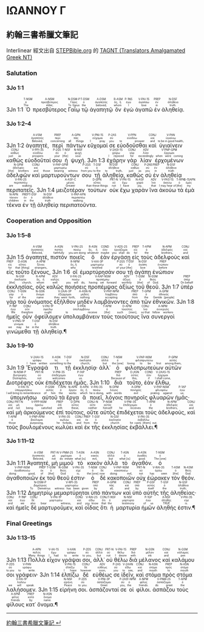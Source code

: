 # ΙΩΑΝΝΟΥ Γ

## 約翰三書希臘文筆記
Interlinear 經文出自 [STEPBible.org](https://www.STEPBible.or) 的 [TAGNT (Translators Amalgamated Greek NT)](https://github.com/STEPBible/STEPBible-Data)


### Salutation

#### 3Jo 1:1
<rt>3Jn 1:1</rt> <RUBY><ruby><ruby>Ὁ<rt>The</rt></ruby><rt>ὁ</rt></ruby><rt>T-NSM</rt></RUBY> <RUBY><ruby><ruby>πρεσβύτερος<rt>elder,</rt></ruby><rt>πρεσβύτερος</rt></ruby><rt>A-NSM</rt></RUBY> <RUBY><ruby><ruby>Γαΐῳ<rt>To Gaius</rt></ruby><rt>Γάϊος</rt></ruby><rt>N-DSM-P</rt></RUBY> <RUBY><ruby><ruby>τῷ<rt>the</rt></ruby><rt>ὁ</rt></ruby><rt>T-DSM</rt></RUBY> <RUBY><ruby><ruby>ἀγαπητῷ<rt>beloved,</rt></ruby><rt>ἀγαπητός</rt></ruby><rt>A-DSM</rt></RUBY> <RUBY><ruby><ruby>ὃν<rt>whom</rt></ruby><rt>ὅς, ἥ</rt></ruby><rt>R-ASM</rt></RUBY> <RUBY><ruby><ruby>ἐγὼ<rt>I</rt></ruby><rt>ἐγώ</rt></ruby><rt>P-1NS</rt></RUBY> <RUBY><ruby><ruby>ἀγαπῶ<rt>love</rt></ruby><rt>ἀγαπάω</rt></ruby><rt>V-PAI-1S</rt></RUBY> <RUBY><ruby><ruby>ἐν<rt>in</rt></ruby><rt>ἐν</rt></ruby><rt>PREP</rt></RUBY> <RUBY><ruby><ruby>ἀληθείᾳ.<rt>truth.</rt></ruby><rt>ἀλήθεια</rt></ruby><rt>N-DSF</rt></RUBY> 


#### 3Jo 1:2–4
<rt>3Jn 1:2</rt> <RUBY><ruby><ruby>ἀγαπητέ,<rt>Beloved,</rt></ruby><rt>ἀγαπητός</rt></ruby><rt>A-VSM</rt></RUBY> <RUBY><ruby><ruby>περὶ<rt>concerning</rt></ruby><rt>περί</rt></ruby><rt>PREP</rt></RUBY> <RUBY><ruby><ruby>πάντων<rt>all things</rt></ruby><rt>πᾶς</rt></ruby><rt>A-GPN</rt></RUBY> <RUBY><ruby><ruby>εὔχομαί<rt>I pray</rt></ruby><rt>εὔχομαι</rt></ruby><rt>V-PNI-1S</rt></RUBY> <RUBY><ruby><ruby>σε<rt>you</rt></ruby><rt>σύ</rt></ruby><rt>P-2AS</rt></RUBY> <RUBY><ruby><ruby>εὐοδοῦσθαι<rt>to prosper</rt></ruby><rt>εὐοδόω</rt></ruby><rt>V-PPN</rt></RUBY> <RUBY><ruby><ruby>καὶ<rt>and</rt></ruby><rt>καί</rt></ruby><rt>CONJ</rt></RUBY> <RUBY><ruby><ruby>ὑγιαίνειν<rt>to be in good health,</rt></ruby><rt>ὑγιαίνω</rt></ruby><rt>V-PAN</rt></RUBY> <RUBY><ruby><ruby>καθὼς<rt>just as</rt></ruby><rt>καθώς</rt></ruby><rt>CONJ</rt></RUBY> <RUBY><ruby><ruby>εὐοδοῦταί<rt>prospers</rt></ruby><rt>εὐοδόω</rt></ruby><rt>V-PPI-3S</rt></RUBY> <RUBY><ruby><ruby>σου<rt>your</rt></ruby><rt>σύ</rt></ruby><rt>P-2GS</rt></RUBY> <RUBY><ruby><ruby>ἡ<rt>[the]</rt></ruby><rt>ὁ</rt></ruby><rt>T-NSF</rt></RUBY> <RUBY><ruby><ruby>ψυχή.<rt>soul.</rt></ruby><rt>ψυχή</rt></ruby><rt>N-NSF</rt></RUBY> <rt>3Jn 1:3</rt> <RUBY><ruby><ruby>ἐχάρην<rt>I rejoiced</rt></ruby><rt>χαίρω</rt></ruby><rt>V-2AOI-1S</rt></RUBY> <RUBY><ruby><ruby>γὰρ<rt>for</rt></ruby><rt>γάρ</rt></ruby><rt>CONJ</rt></RUBY> <RUBY><ruby><ruby>λίαν<rt>exceedingly</rt></ruby><rt>λίαν</rt></ruby><rt>ADV</rt></RUBY> <RUBY><ruby><ruby>ἐρχομένων<rt>when were coming</rt></ruby><rt>ἔρχομαι</rt></ruby><rt>V-PNP-GPM</rt></RUBY> <RUBY><ruby><ruby>ἀδελφῶν<rt>[the] brothers</rt></ruby><rt>ἀδελφός</rt></ruby><rt>N-GPM</rt></RUBY> <RUBY><ruby><ruby>καὶ<rt>and</rt></ruby><rt>καί</rt></ruby><rt>CONJ</rt></RUBY> <RUBY><ruby><ruby>μαρτυρούντων<rt>those bearing witness</rt></ruby><rt>μαρτυρέω</rt></ruby><rt>V-PAP-GPM</rt></RUBY> <RUBY><ruby><ruby>σου<rt>from you</rt></ruby><rt>σύ</rt></ruby><rt>P-2GS</rt></RUBY> <RUBY><ruby><ruby>τῇ<rt>to the</rt></ruby><rt>ὁ</rt></ruby><rt>T-DSF</rt></RUBY> <RUBY><ruby><ruby>ἀληθείᾳ,<rt>to truth,</rt></ruby><rt>ἀλήθεια</rt></ruby><rt>N-DSF</rt></RUBY> <RUBY><ruby><ruby>καθὼς<rt>just as</rt></ruby><rt>καθώς</rt></ruby><rt>CONJ</rt></RUBY> <RUBY><ruby><ruby>σὺ<rt>you</rt></ruby><rt>σύ</rt></ruby><rt>P-2NS</rt></RUBY> <RUBY><ruby><ruby>ἐν<rt>in</rt></ruby><rt>ἐν</rt></ruby><rt>PREP</rt></RUBY> <RUBY><ruby><ruby>ἀληθείᾳ<rt>truth</rt></ruby><rt>ἀλήθεια</rt></ruby><rt>N-DSF</rt></RUBY> <RUBY><ruby><ruby>περιπατεῖς.<rt>are walking.</rt></ruby><rt>περιπατέω</rt></ruby><rt>V-PAI-2S</rt></RUBY> <rt>3Jn 1:4</rt> <RUBY><ruby><ruby>μειζοτέραν<rt>Greater</rt></ruby><rt>μέγας</rt></ruby><rt>A-ASF-C</rt></RUBY> <RUBY><ruby><ruby>τούτων<rt>than these things</rt></ruby><rt>οὗτος</rt></ruby><rt>D-GPN</rt></RUBY> <RUBY><ruby><ruby>οὐκ<rt>not</rt></ruby><rt>οὐ</rt></ruby><rt>PRT-N</rt></RUBY> <RUBY><ruby><ruby>ἔχω<rt>I have</rt></ruby><rt>ἔχω</rt></ruby><rt>V-PAI-1S</rt></RUBY> <RUBY><ruby><ruby>χαρὰν<rt>joy,</rt></ruby><rt>χαρά</rt></ruby><rt>N-ASF</rt></RUBY> <RUBY><ruby><ruby>ἵνα<rt>that</rt></ruby><rt>ἵνα</rt></ruby><rt>ADV</rt></RUBY> <RUBY><ruby><ruby>ἀκούω<rt>I may hear of</rt></ruby><rt>ἀκούω</rt></ruby><rt>V-PAS-1S</rt></RUBY> <RUBY><ruby><ruby>τὰ<rt>[the]</rt></ruby><rt>ὁ</rt></ruby><rt>T-APN</rt></RUBY> <RUBY><ruby><ruby>ἐμὰ<rt>my</rt></ruby><rt>ἐμός</rt></ruby><rt>S-1SAPN</rt></RUBY> <RUBY><ruby><ruby>τέκνα<rt>children</rt></ruby><rt>τέκνον</rt></ruby><rt>N-APN</rt></RUBY> <RUBY><ruby><ruby>ἐν<rt>in</rt></ruby><rt>ἐν</rt></ruby><rt>PREP</rt></RUBY> <RUBY><ruby><ruby>τῇ<rt>the</rt></ruby><rt>ὁ</rt></ruby><rt>T-DSF</rt></RUBY> <RUBY><ruby><ruby>ἀληθείᾳ<rt>truth</rt></ruby><rt>ἀλήθεια</rt></ruby><rt>N-DSF</rt></RUBY> <RUBY><ruby><ruby>περιπατοῦντα.<rt>walking.</rt></ruby><rt>περιπατέω</rt></ruby><rt>V-PAP-APN</rt></RUBY> 

<div style="page-break-after: always;"></div>


### Cooperation and Opposition

#### 3Jo 1:5–8
<rt>3Jn 1:5</rt> <RUBY><ruby><ruby>ἀγαπητέ,<rt>Beloved,</rt></ruby><rt>ἀγαπητός</rt></ruby><rt>A-VSM</rt></RUBY> <RUBY><ruby><ruby>πιστὸν<rt>faithfully</rt></ruby><rt>πιστός</rt></ruby><rt>A-ASN</rt></RUBY> <RUBY><ruby><ruby>ποιεῖς<rt>you are doing</rt></ruby><rt>ποιέω</rt></ruby><rt>V-PAI-2S</rt></RUBY> <RUBY><ruby><ruby>ὃ<rt>whatever</rt></ruby><rt>ὅς, ἥ</rt></ruby><rt>R-ASN</rt></RUBY> <RUBY><ruby><ruby>ἐὰν<rt>maybe</rt></ruby><rt>ἐάν</rt></ruby><rt>COND</rt></RUBY> <RUBY><ruby><ruby>ἐργάσῃ<rt>you shall do</rt></ruby><rt>ἐργάζομαι</rt></ruby><rt>V-ADS-2S</rt></RUBY> <RUBY><ruby><ruby>εἰς<rt>for</rt></ruby><rt>εἰς</rt></ruby><rt>PREP</rt></RUBY> <RUBY><ruby><ruby>τοὺς<rt>the</rt></ruby><rt>ὁ</rt></ruby><rt>T-APM</rt></RUBY> <RUBY><ruby><ruby>ἀδελφοὺς<rt>brothers,</rt></ruby><rt>ἀδελφός</rt></ruby><rt>N-APM</rt></RUBY> <RUBY><ruby><ruby>καὶ<rt>and</rt></ruby><rt>καί</rt></ruby><rt>CONJ</rt></RUBY> <RUBY><ruby><ruby>εἰς<rt>for</rt></ruby><rt>εἰς</rt></ruby><rt>PREP</rt></RUBY> <RUBY><ruby><ruby>τοῦτο<rt>that [thing]</rt></ruby><rt>οὗτος</rt></ruby><rt>D-ASN</rt></RUBY> <RUBY><ruby><ruby>ξένους,<rt>strangers,</rt></ruby><rt>ξένος</rt></ruby><rt>A-APM</rt></RUBY> <rt>3Jn 1:6</rt> <RUBY><ruby><ruby>οἳ<rt>who</rt></ruby><rt>ὅς, ἥ</rt></ruby><rt>R-NPM</rt></RUBY> <RUBY><ruby><ruby>ἐμαρτύρησάν<rt>testified</rt></ruby><rt>μαρτυρέω</rt></ruby><rt>V-AAI-3P</rt></RUBY> <RUBY><ruby><ruby>σου<rt>of your</rt></ruby><rt>σύ</rt></ruby><rt>P-2GS</rt></RUBY> <RUBY><ruby><ruby>τῇ<rt>[the]</rt></ruby><rt>ὁ</rt></ruby><rt>T-DSF</rt></RUBY> <RUBY><ruby><ruby>ἀγάπῃ<rt>love</rt></ruby><rt>ἀγάπη</rt></ruby><rt>N-DSF</rt></RUBY> <RUBY><ruby><ruby>ἐνώπιον<rt>before</rt></ruby><rt>ἐνώπιον</rt></ruby><rt>PREP</rt></RUBY> <RUBY><ruby><ruby>ἐκκλησίας,<rt>[the] church,</rt></ruby><rt>ἐκκλησία</rt></ruby><rt>N-GSF</rt></RUBY> <RUBY><ruby><ruby>οὓς<rt>whom</rt></ruby><rt>ὅς, ἥ</rt></ruby><rt>R-APM</rt></RUBY> <RUBY><ruby><ruby>καλῶς<rt>well</rt></ruby><rt>καλῶς</rt></ruby><rt>ADV</rt></RUBY> <RUBY><ruby><ruby>ποιήσεις<rt>you will do,</rt></ruby><rt>ποιέω</rt></ruby><rt>V-FAI-2S</rt></RUBY> <RUBY><ruby><ruby>προπέμψας<rt>having set forward</rt></ruby><rt>προπέμπω</rt></ruby><rt>V-AAP-NSM</rt></RUBY> <RUBY><ruby><ruby>ἀξίως<rt>worthily</rt></ruby><rt>ἀξίως</rt></ruby><rt>ADV</rt></RUBY> <RUBY><ruby><ruby>τοῦ<rt>[the]</rt></ruby><rt>ὁ</rt></ruby><rt>T-GSM</rt></RUBY> <RUBY><ruby><ruby>θεοῦ.<rt>of God.</rt></ruby><rt>θεός</rt></ruby><rt>N-GSM</rt></RUBY> <rt>3Jn 1:7</rt> <RUBY><ruby><ruby>ὑπὲρ<rt>On behalf</rt></ruby><rt>ὑπέρ</rt></ruby><rt>PREP</rt></RUBY> <RUBY><ruby><ruby>γὰρ<rt>for</rt></ruby><rt>γάρ</rt></ruby><rt>CONJ</rt></RUBY> <RUBY><ruby><ruby>τοῦ<rt>of the</rt></ruby><rt>ὁ</rt></ruby><rt>T-GSN</rt></RUBY> <RUBY><ruby><ruby>ὀνόματος<rt>name</rt></ruby><rt>ὄνομα</rt></ruby><rt>N-GSN</rt></RUBY> <RUBY><ruby><ruby>ἐξῆλθον<rt>they went forth,</rt></ruby><rt>ἐξέρχομαι</rt></ruby><rt>V-2AAI-3P</rt></RUBY> <RUBY><ruby><ruby>μηδὲν<rt>nothing</rt></ruby><rt>μηδείς</rt></ruby><rt>A-ASN-N</rt></RUBY> <RUBY><ruby><ruby>λαμβάνοντες<rt>accepting</rt></ruby><rt>λαμβάνω</rt></ruby><rt>V-PAP-NPM</rt></RUBY> <RUBY><ruby><ruby>ἀπὸ<rt>from</rt></ruby><rt>ἀπό</rt></ruby><rt>PREP</rt></RUBY> <RUBY><ruby><ruby>τῶν<rt>the</rt></ruby><rt>ὁ</rt></ruby><rt>T-GPM</rt></RUBY> <RUBY><ruby><ruby>ἐθνικῶν.<rt>Gentile [people]</rt></ruby><rt>ἐθνικός</rt></ruby><rt>A-GPM</rt></RUBY> <rt>3Jn 1:8</rt> <RUBY><ruby><ruby>ἡμεῖς<rt>We</rt></ruby><rt>ἐγώ</rt></ruby><rt>P-1NP</rt></RUBY> <RUBY><ruby><ruby>οὖν<rt>therefore</rt></ruby><rt>οὖν</rt></ruby><rt>CONJ</rt></RUBY> <RUBY><ruby><ruby>ὀφείλομεν<rt>ought</rt></ruby><rt>ὀφείλω</rt></ruby><rt>V-PAI-1P</rt></RUBY> <RUBY><ruby><ruby>ὑπολαμβάνειν<rt>to receive</rt></ruby><rt>ὑπολαμβάνω</rt></ruby><rt>V-PAN</rt></RUBY> <RUBY><ruby><ruby>τοὺς<rt>[the]</rt></ruby><rt>ὁ</rt></ruby><rt>T-APM</rt></RUBY> <RUBY><ruby><ruby>τοιούτους<rt>such [men],</rt></ruby><rt>τοιοῦτος</rt></ruby><rt>D-APM</rt></RUBY> <RUBY><ruby><ruby>ἵνα<rt>so that</rt></ruby><rt>ἵνα</rt></ruby><rt>CONJ</rt></RUBY> <RUBY><ruby><ruby>συνεργοὶ<rt>fellow workers</rt></ruby><rt>συνεργός</rt></ruby><rt>A-NPM</rt></RUBY> <RUBY><ruby><ruby>γινώμεθα<rt>we may be</rt></ruby><rt>γίνομαι</rt></ruby><rt>V-PNS-1P</rt></RUBY> <RUBY><ruby><ruby>τῇ<rt>in the</rt></ruby><rt>ὁ</rt></ruby><rt>T-DSF</rt></RUBY> <RUBY><ruby><ruby>ἀληθείᾳ.¶<rt>truth.</rt></ruby><rt>ἀλήθεια</rt></ruby><rt>N-DSF</rt></RUBY> 



#### 3Jo 1:9–10
<rt>3Jn 1:9</rt> <RUBY><ruby><ruby>Ἔγραψά<rt>I have written</rt></ruby><rt>γράφω</rt></ruby><rt>V-2AAI-1S</rt></RUBY> <RUBY><ruby><ruby>τι<rt>something</rt></ruby><rt>τις</rt></ruby><rt>X-ASN</rt></RUBY> <RUBY><ruby><ruby>τῇ<rt>to the</rt></ruby><rt>ὁ</rt></ruby><rt>T-DSF</rt></RUBY> <RUBY><ruby><ruby>ἐκκλησίᾳ·<rt>church;</rt></ruby><rt>ἐκκλησία</rt></ruby><rt>N-DSF</rt></RUBY> <RUBY><ruby><ruby>ἀλλ᾽<rt>but</rt></ruby><rt>ἀλλά</rt></ruby><rt>CONJ</rt></RUBY> <RUBY><ruby><ruby>ὁ<rt>the [one]</rt></ruby><rt>ὁ</rt></ruby><rt>T-NSM</rt></RUBY> <RUBY><ruby><ruby>φιλοπρωτεύων<rt>loving to be first</rt></ruby><rt>φιλοπρωτεύω</rt></ruby><rt>V-PAP-NSM</rt></RUBY> <RUBY><ruby><ruby>αὐτῶν<rt>among them,</rt></ruby><rt>αὐτός</rt></ruby><rt>P-GPM</rt></RUBY> <RUBY><ruby><ruby>Διοτρέφης<rt>Diotrephes,</rt></ruby><rt>Διοτρεφής</rt></ruby><rt>N-NSM-P</rt></RUBY> <RUBY><ruby><ruby>οὐκ<rt>not</rt></ruby><rt>οὐ</rt></ruby><rt>PRT-N</rt></RUBY> <RUBY><ruby><ruby>ἐπιδέχεται<rt>welcomes</rt></ruby><rt>ἐπιδέχομαι</rt></ruby><rt>V-PNI-3S</rt></RUBY> <RUBY><ruby><ruby>ἡμᾶς.<rt>us.</rt></ruby><rt>ἐγώ</rt></ruby><rt>P-1AP</rt></RUBY> <rt>3Jn 1:10</rt> <RUBY><ruby><ruby>διὰ<rt>Because of</rt></ruby><rt>διά</rt></ruby><rt>PREP</rt></RUBY> <RUBY><ruby><ruby>τοῦτο,<rt>this,</rt></ruby><rt>οὗτος</rt></ruby><rt>D-ASN</rt></RUBY> <RUBY><ruby><ruby>ἐὰν<rt>if</rt></ruby><rt>ἐάν</rt></ruby><rt>COND</rt></RUBY> <RUBY><ruby><ruby>ἔλθω,<rt>I shall come,</rt></ruby><rt>ἔρχομαι</rt></ruby><rt>V-2AAS-1S</rt></RUBY> <RUBY><ruby><ruby>ὑπομνήσω<rt>I will bring to remembrance</rt></ruby><rt>ὑπομιμνήσκω</rt></ruby><rt>V-FAI-1S</rt></RUBY> <RUBY><ruby><ruby>αὐτοῦ<rt>of him</rt></ruby><rt>αὐτός</rt></ruby><rt>P-GSM</rt></RUBY> <RUBY><ruby><ruby>τὰ<rt>the</rt></ruby><rt>ὁ</rt></ruby><rt>T-APN</rt></RUBY> <RUBY><ruby><ruby>ἔργα<rt>works</rt></ruby><rt>ἔργον</rt></ruby><rt>N-APN</rt></RUBY> <RUBY><ruby><ruby>ἃ<rt>which</rt></ruby><rt>ὅς, ἥ</rt></ruby><rt>R-APN</rt></RUBY> <RUBY><ruby><ruby>ποιεῖ,<rt>he is doing,</rt></ruby><rt>ποιέω</rt></ruby><rt>V-PAI-3S</rt></RUBY> <RUBY><ruby><ruby>λόγοις<rt>with words</rt></ruby><rt>λόγος</rt></ruby><rt>N-DPM</rt></RUBY> <RUBY><ruby><ruby>πονηροῖς<rt>evil</rt></ruby><rt>πονηρός</rt></ruby><rt>A-DPM</rt></RUBY> <RUBY><ruby><ruby>φλυαρῶν<rt>prating against</rt></ruby><rt>φλυαρέω</rt></ruby><rt>V-PAP-NSM</rt></RUBY> <RUBY><ruby><ruby>ἡμᾶς·<rt>us;</rt></ruby><rt>ἐγώ</rt></ruby><rt>P-1AP</rt></RUBY> <RUBY><ruby><ruby>καὶ<rt>and</rt></ruby><rt>καί</rt></ruby><rt>CONJ</rt></RUBY> <RUBY><ruby><ruby>μὴ<rt>not</rt></ruby><rt>μή</rt></ruby><rt>PRT-N</rt></RUBY> <RUBY><ruby><ruby>ἀρκούμενος<rt>being satisfied</rt></ruby><rt>ἀρκέω</rt></ruby><rt>V-PPP-NSM</rt></RUBY> <RUBY><ruby><ruby>ἐπὶ<rt>with</rt></ruby><rt>ἐπί</rt></ruby><rt>PREP</rt></RUBY> <RUBY><ruby><ruby>τούτοις,<rt>these,</rt></ruby><rt>οὗτος</rt></ruby><rt>D-DPN</rt></RUBY> <RUBY><ruby><ruby>οὔτε<rt>neither</rt></ruby><rt>οὔτε</rt></ruby><rt>CONJ-N</rt></RUBY> <RUBY><ruby><ruby>αὐτὸς<rt>himself</rt></ruby><rt>αὐτός</rt></ruby><rt>P-NSM</rt></RUBY> <RUBY><ruby><ruby>ἐπιδέχεται<rt>he receives</rt></ruby><rt>ἐπιδέχομαι</rt></ruby><rt>V-PNI-3S</rt></RUBY> <RUBY><ruby><ruby>τοὺς<rt>the</rt></ruby><rt>ὁ</rt></ruby><rt>T-APM</rt></RUBY> <RUBY><ruby><ruby>ἀδελφούς,<rt>brothers,</rt></ruby><rt>ἀδελφός</rt></ruby><rt>N-APM</rt></RUBY> <RUBY><ruby><ruby>καὶ<rt>and</rt></ruby><rt>καί</rt></ruby><rt>CONJ</rt></RUBY> <RUBY><ruby><ruby>τοὺς<rt>those</rt></ruby><rt>ὁ</rt></ruby><rt>T-APM</rt></RUBY> <RUBY><ruby><ruby>βουλομένους<rt>purposing,</rt></ruby><rt>βούλομαι</rt></ruby><rt>V-PNP-APM</rt></RUBY> <RUBY><ruby><ruby>κωλύει<rt>he forbids,</rt></ruby><rt>κωλύω</rt></ruby><rt>V-PAI-3S</rt></RUBY> <RUBY><ruby><ruby>καὶ<rt>and</rt></ruby><rt>καί</rt></ruby><rt>CONJ</rt></RUBY> <RUBY><ruby><ruby>ἐκ<rt>from</rt></ruby><rt>ἐκ</rt></ruby><rt>PREP</rt></RUBY> <RUBY><ruby><ruby>τῆς<rt>the</rt></ruby><rt>ὁ</rt></ruby><rt>T-GSF</rt></RUBY> <RUBY><ruby><ruby>ἐκκλησίας<rt>church</rt></ruby><rt>ἐκκλησία</rt></ruby><rt>N-GSF</rt></RUBY> <RUBY><ruby><ruby>ἐκβάλλει.¶<rt>he casts [them] out.</rt></ruby><rt>ἐκβάλλω</rt></ruby><rt>V-PAI-3S</rt></RUBY> 



#### 3Jo 1:11–12
<rt>3Jn 1:11</rt> <RUBY><ruby><ruby>Ἀγαπητέ,<rt>Beloved,</rt></ruby><rt>ἀγαπητός</rt></ruby><rt>A-VSM</rt></RUBY> <RUBY><ruby><ruby>μὴ<rt>not</rt></ruby><rt>μή</rt></ruby><rt>PRT-N</rt></RUBY> <RUBY><ruby><ruby>μιμοῦ<rt>do imitate</rt></ruby><rt>μιμέομαι</rt></ruby><rt>V-PNM-2S</rt></RUBY> <RUBY><ruby><ruby>τὸ<rt>what [is]</rt></ruby><rt>ὁ</rt></ruby><rt>T-ASN</rt></RUBY> <RUBY><ruby><ruby>κακὸν<rt>evil,</rt></ruby><rt>κακός</rt></ruby><rt>A-ASN</rt></RUBY> <RUBY><ruby><ruby>ἀλλὰ<rt>but</rt></ruby><rt>ἀλλά</rt></ruby><rt>CONJ</rt></RUBY> <RUBY><ruby><ruby>τὸ<rt>what [is]</rt></ruby><rt>ὁ</rt></ruby><rt>T-ASN</rt></RUBY> <RUBY><ruby><ruby>ἀγαθόν.<rt>good.</rt></ruby><rt>ἀγαθός</rt></ruby><rt>A-ASN</rt></RUBY> <RUBY><ruby><ruby>ὁ<rt>The [one]</rt></ruby><rt>ὁ</rt></ruby><rt>T-NSM</rt></RUBY> <RUBY><ruby><ruby>ἀγαθοποιῶν<rt>doing good,</rt></ruby><rt>ἀγαθοποιέω</rt></ruby><rt>V-PAP-NSM</rt></RUBY> <RUBY><ruby><ruby>ἐκ<rt>of</rt></ruby><rt>ἐκ</rt></ruby><rt>PREP</rt></RUBY> <RUBY><ruby><ruby>τοῦ<rt>[the]</rt></ruby><rt>ὁ</rt></ruby><rt>T-GSM</rt></RUBY> <RUBY><ruby><ruby>θεοῦ<rt>God</rt></ruby><rt>θεός</rt></ruby><rt>N-GSM</rt></RUBY> <RUBY><ruby><ruby>ἐστιν·<rt>is;</rt></ruby><rt>εἰμί</rt></ruby><rt>V-PAI-3S</rt></RUBY> <RUBY><ruby><ruby>ὁ<rt>the [one]</rt></ruby><rt>ὁ</rt></ruby><rt>T-NSM</rt></RUBY> <RUBY><ruby><ruby>δὲ<rt>now</rt></ruby><rt>δέ</rt></ruby><rt>CONJ</rt></RUBY> <RUBY><ruby><ruby>κακοποιῶν<rt>doing evil,</rt></ruby><rt>κακοποιέω</rt></ruby><rt>V-PAP-NSM</rt></RUBY> <RUBY><ruby><ruby>οὐχ<rt>not</rt></ruby><rt>οὐ</rt></ruby><rt>PRT-N</rt></RUBY> <RUBY><ruby><ruby>ἑώρακεν<rt>has seen</rt></ruby><rt>ὁράω</rt></ruby><rt>V-RAI-3S</rt></RUBY> <RUBY><ruby><ruby>τὸν<rt>[the]</rt></ruby><rt>ὁ</rt></ruby><rt>T-ASM</rt></RUBY> <RUBY><ruby><ruby>θεόν.<rt>God.</rt></ruby><rt>θεός</rt></ruby><rt>N-ASM</rt></RUBY> <rt>3Jn 1:12</rt> <RUBY><ruby><ruby>Δημητρίῳ<rt>To Demetrius</rt></ruby><rt>Δημήτριος</rt></ruby><rt>N-DSM-P</rt></RUBY> <RUBY><ruby><ruby>μεμαρτύρηται<rt>witness has been given</rt></ruby><rt>μαρτυρέω</rt></ruby><rt>V-RPI-3S</rt></RUBY> <RUBY><ruby><ruby>ὑπὸ<rt>by</rt></ruby><rt>ὑπό</rt></ruby><rt>PREP</rt></RUBY> <RUBY><ruby><ruby>πάντων<rt>all,</rt></ruby><rt>πᾶς</rt></ruby><rt>A-GPM</rt></RUBY> <RUBY><ruby><ruby>καὶ<rt>and</rt></ruby><rt>καί</rt></ruby><rt>CONJ</rt></RUBY> <RUBY><ruby><ruby>ὑπὸ<rt>by</rt></ruby><rt>ὑπό</rt></ruby><rt>PREP</rt></RUBY> <RUBY><ruby><ruby>αὐτῆς<rt>itself</rt></ruby><rt>αὐτός</rt></ruby><rt>P-GSF</rt></RUBY> <RUBY><ruby><ruby>τῆς<rt>the</rt></ruby><rt>ὁ</rt></ruby><rt>T-GSF</rt></RUBY> <RUBY><ruby><ruby>ἀληθείας·<rt>truth;</rt></ruby><rt>ἀλήθεια</rt></ruby><rt>N-GSF</rt></RUBY> <RUBY><ruby><ruby>καὶ<rt>and</rt></ruby><rt>καί</rt></ruby><rt>CONJ</rt></RUBY> <RUBY><ruby><ruby>ἡμεῖς<rt>we</rt></ruby><rt>ἐγώ</rt></ruby><rt>P-1NP</rt></RUBY> <RUBY><ruby><ruby>δὲ<rt>also</rt></ruby><rt>δέ</rt></ruby><rt>CONJ</rt></RUBY> <RUBY><ruby><ruby>μαρτυροῦμεν,<rt>bear witness,</rt></ruby><rt>μαρτυρέω</rt></ruby><rt>V-PAI-1P</rt></RUBY> <RUBY><ruby><ruby>καὶ<rt>and</rt></ruby><rt>καί</rt></ruby><rt>CONJ</rt></RUBY> <RUBY><ruby><ruby>οἶδας<rt>you know</rt></ruby><rt>εἴδω</rt></ruby><rt>V-RAI-2S</rt></RUBY> <RUBY><ruby><ruby>ὅτι<rt>that</rt></ruby><rt>ὅτι</rt></ruby><rt>CONJ</rt></RUBY> <RUBY><ruby><ruby>ἡ<rt>the</rt></ruby><rt>ὁ</rt></ruby><rt>T-NSF</rt></RUBY> <RUBY><ruby><ruby>μαρτυρία<rt>testimony</rt></ruby><rt>μαρτυρία</rt></ruby><rt>N-NSF</rt></RUBY> <RUBY><ruby><ruby>ἡμῶν<rt>of us</rt></ruby><rt>ἐγώ</rt></ruby><rt>P-1GP</rt></RUBY> <RUBY><ruby><ruby>ἀληθής<rt>TRUE</rt></ruby><rt>ἀληθής</rt></ruby><rt>A-NSF</rt></RUBY> <RUBY><ruby><ruby>ἐστιν.¶<rt>is.</rt></ruby><rt>εἰμί</rt></ruby><rt>V-PAI-3S</rt></RUBY> 

<div style="page-break-after: always;"></div>

### Final Greetings

#### 3Jo 1:13–15
<rt>3Jn 1:13</rt> <RUBY><ruby><ruby>Πολλὰ<rt>Many things</rt></ruby><rt>πολύς</rt></ruby><rt>A-APN</rt></RUBY> <RUBY><ruby><ruby>εἶχον<rt>I had</rt></ruby><rt>ἔχω</rt></ruby><rt>V-IAI-1S</rt></RUBY> <RUBY><ruby><ruby>γράψαι<rt>to write</rt></ruby><rt>γράφω</rt></ruby><rt>V-AAN</rt></RUBY> <RUBY><ruby><ruby>σοι,<rt>to you,</rt></ruby><rt>σύ</rt></ruby><rt>P-2DS</rt></RUBY> <RUBY><ruby><ruby>ἀλλ᾽<rt>but</rt></ruby><rt>ἀλλά</rt></ruby><rt>CONJ</rt></RUBY> <RUBY><ruby><ruby>οὐ<rt>not</rt></ruby><rt>οὐ</rt></ruby><rt>PRT-N</rt></RUBY> <RUBY><ruby><ruby>θέλω<rt>I desire</rt></ruby><rt>θέλω</rt></ruby><rt>V-PAI-1S</rt></RUBY> <RUBY><ruby><ruby>διὰ<rt>with</rt></ruby><rt>διά</rt></ruby><rt>PREP</rt></RUBY> <RUBY><ruby><ruby>μέλανος<rt>ink</rt></ruby><rt>μέλαν</rt></ruby><rt>N-GSN</rt></RUBY> <RUBY><ruby><ruby>καὶ<rt>and</rt></ruby><rt>καί</rt></ruby><rt>CONJ</rt></RUBY> <RUBY><ruby><ruby>καλάμου<rt>pen</rt></ruby><rt>κάλαμος</rt></ruby><rt>N-GSM</rt></RUBY> <RUBY><ruby><ruby>σοι<rt>to you</rt></ruby><rt>σύ</rt></ruby><rt>P-2DS</rt></RUBY> <RUBY><ruby><ruby>γράφειν·<rt>to write.</rt></ruby><rt>γράφω</rt></ruby><rt>V-PAN</rt></RUBY> <rt>3Jn 1:14</rt> <RUBY><ruby><ruby>ἐλπίζω<rt>I hope</rt></ruby><rt>ἐλπίζω</rt></ruby><rt>V-PAI-1S</rt></RUBY> <RUBY><ruby><ruby>δὲ<rt>however</rt></ruby><rt>δέ</rt></ruby><rt>CONJ</rt></RUBY> <RUBY><ruby><ruby>εὐθέως<rt>soon,</rt></ruby><rt>εὐθέως</rt></ruby><rt>ADV</rt></RUBY> <RUBY><ruby><ruby>σε<rt>you</rt></ruby><rt>σύ</rt></ruby><rt>P-2AS</rt></RUBY> <RUBY><ruby><ruby>ἰδεῖν,<rt>to see,</rt></ruby><rt>εἴδω</rt></ruby><rt>V-2AAN</rt></RUBY> <RUBY><ruby><ruby>καὶ<rt>and</rt></ruby><rt>καί</rt></ruby><rt>CONJ</rt></RUBY> <RUBY><ruby><ruby>στόμα<rt>mouth</rt></ruby><rt>στόμα</rt></ruby><rt>N-ASN</rt></RUBY> <RUBY><ruby><ruby>πρὸς<rt>to</rt></ruby><rt>πρός</rt></ruby><rt>PREP</rt></RUBY> <RUBY><ruby><ruby>στόμα<rt>mouth</rt></ruby><rt>στόμα</rt></ruby><rt>N-ASN</rt></RUBY> <RUBY><ruby><ruby>λαλήσομεν.<rt>we will speak.</rt></ruby><rt>λαλέω</rt></ruby><rt>V-FAI-1P</rt></RUBY> <rt>3Jn 1:15</rt> <RUBY><ruby><ruby>εἰρήνη<rt>Peace</rt></ruby><rt>εἰρήνη</rt></ruby><rt>N-NSF</rt></RUBY> <RUBY><ruby><ruby>σοι.<rt>to you.</rt></ruby><rt>σύ</rt></ruby><rt>P-2DS</rt></RUBY> <RUBY><ruby><ruby>ἀσπάζονταί<rt>Greet</rt></ruby><rt>ἀσπάζομαι</rt></ruby><rt>V-PNI-3P</rt></RUBY> <RUBY><ruby><ruby>σε<rt>you,</rt></ruby><rt>σύ</rt></ruby><rt>P-2AS</rt></RUBY> <RUBY><ruby><ruby>οἱ<rt>the</rt></ruby><rt>ὁ</rt></ruby><rt>T-NPM</rt></RUBY> <RUBY><ruby><ruby>φίλοι.<rt>friends.</rt></ruby><rt>φίλος</rt></ruby><rt>A-NPM</rt></RUBY> <RUBY><ruby><ruby>ἀσπάζου<rt>do greet</rt></ruby><rt>ἀσπάζομαι</rt></ruby><rt>V-PNM-2S</rt></RUBY> <RUBY><ruby><ruby>τοὺς<rt>the</rt></ruby><rt>ὁ</rt></ruby><rt>T-APM</rt></RUBY> <RUBY><ruby><ruby>φίλους<rt>friends</rt></ruby><rt>φίλος</rt></ruby><rt>A-APM</rt></RUBY> <RUBY><ruby><ruby>κατ᾽<rt>by</rt></ruby><rt>κατά</rt></ruby><rt>PREP</rt></RUBY> <RUBY><ruby><ruby>ὄνομα.¶<rt>name.</rt></ruby><rt>ὄνομα</rt></ruby><rt>N-ASN</rt></RUBY> 


---

[約翰三書希臘文筆記 ↵](3John-Notes.md)

